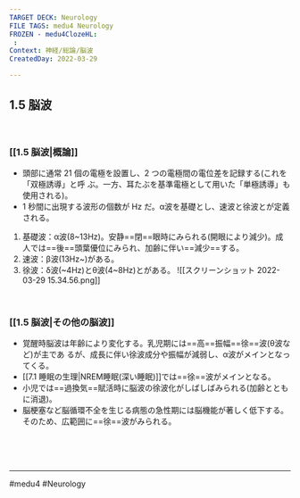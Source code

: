 ```yaml
---
TARGET DECK: Neurology
FILE TAGS: medu4 Neurology
FROZEN - medu4ClozeHL:
 : 
Context: 神経/総論/脳波
CreatedDay: 2022-03-29

---
```


## 1.5 脳波

<br>

### [[1.5 脳波|概論]]
* 頭部に通常 21 個の電極を設置し、2 つの電極間の電位差を記録する(これを「双極誘導」と呼 ぶ。一方、耳たぶを基準電極として用いた「単極誘導」も使用される)。
* 1 秒間に出現する波形の個数が Hz だ。α波を基礎とし、速波と徐波とが定義される。
1. 基礎波：α波(8~13Hz)。安静==閉==眼時にみられる(開眼により減少)。成人では==後==頭葉優位にみられ、加齢に伴い==減少==する。
2. 速波：β波(13Hz~)がある。
3. 徐波：δ波(~4Hz)とθ波(4~8Hz)とがある。
![[スクリーンショット 2022-03-29 15.34.56.png]]
<!--ID: 1648705158705-->



<br>

### [[1.5 脳波|その他の脳波]]
* 覚醒時脳波は年齢により変化する。乳児期には==高==振幅==徐==波(θ波など)が主であ るが、成長に伴い徐波成分や振幅が減弱し、α波がメインとなってくる。
* [[7.1 睡眠の生理|NREM睡眠(深い睡眠)]]では==徐==波がメインとなる。
* 小児では==過換気==賦活時に脳波の徐波化がしばしばみられる(加齢とともに消退)。
* 脳梗塞など脳循環不全を生じる病態の急性期には脳機能が著しく低下する。そのため、広範囲に==徐==波がみられる。
<!--ID: 1648705158715-->





<br><br><br>

---
#medu4 #Neurology 